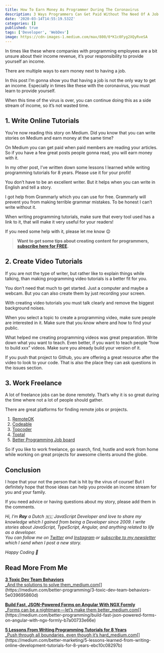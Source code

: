 ```yaml
---
title: How To Earn Money As Programmer During The Coronavirus
description: 3 Ways Programmers Can Get Paid Without The Need Of A Job
date: '2020-03-14T14:55:19.532Z'
categories: []
published: true
tags: ['Developer', 'WebDev']
image: https://cdn-images-1.medium.com/max/800/0*K1c0Fyg2XQyRveSA
---
```


In times like these where companies with programming employees are a bit unsure about their income revenue, it’s your responsibility to provide yourself an income.

There are multiple ways to earn money next to having a job.

In this post I’m gonna show you that having a job is not the only way to get an income. Especially in times like these with the coronavirus, you must learn to provide yourself.

When this time of the virus is over, you can continue doing this as a side stream of income, so it’s not wasted time.

## 1\. Write Online Tutorials

You’re now reading this story on Medium. Did you know that you can write stories on Medium and earn money at the same time?

On Medium you can get paid when paid members are reading your articles. So if you have a few great posts people gonna read, you will earn money with it.

In my other post, I’ve written down some lessons I learned while writing programming tutorials for 8 years. Please use it for your profit!

You don’t have to be an excellent writer. But it helps when you can write in English and tell a story.

I got help from Grammarly which you can use for free. Grammarly will prevent you from making terrible grammar mistakes. To be honest I can’t write without it.

When writing programming tutorials, make sure that every tool used has a link to it, that will make it very useful for your readers!

If you need some help with it, please let me know 😉

> **Want to get some tips about creating content for programmers,** [**subscribe here for FREE**](https://mailchi.mp/239d4f7b0d9d/programming-content-creator)**.**

## 2\. Create Video Tutorials

If you are not the type of writer, but rather like to explain things while talking, than making programming video tutorials is a better fit for you.

You don’t need that much to get started. Just a computer and maybe a webcam. But you can also create them by just recording your screen.

With creating video tutorials you must talk clearly and remove the biggest background noises.

When you select a topic to create a programming video, make sure people are interested in it. Make sure that you know where and how to find your public.

What helped me creating programming videos was great preparation. Write down what you want to teach. Even better, if you want to teach people “how to build xxx” videos. Make sure you already build your version of it.

If you push that project to Github, you are offering a great resource after the video to look to your code. That is also the place they can ask questions in the issues section.

## 3\. Work Freelance

A lot of freelance jobs can be done remotely. That’s why it is so great during the time where not a lot of people should gather.

There are great platforms for finding remote jobs or projects.

1.  [RemoteOK](https://remoteok.io/remote-developer-jobs)
2.  [Codeable](https://codeable.io/)
3.  [Topcoder](https://www.topcoder.com/)
4.  [Toptal](https://www.toptal.com/)
5.  [Better Programming Job board](https://medium.com/better-programming/the-better-programming-job-board-42997eafc773)

So if you like to work freelance, go search, find, hustle and work from home while working on great projects for awesome clients around the globe.

## Conclusion

I hope that your not the person that is hit by the virus of course! But I definitely hope that those ideas can help you provide an income stream for you and your family.

If you need advice or having questions about my story, please add them in the comments.

_Hi, I’m_ **_Ray_** _a Dutch 🇳🇱 JavaScript Developer and love to share my knowledge which I gained from being a Developer since 2009. I write stories about JavaScript, TypeScript, Angular, and anything related to life as a developer.  
You can follow me on_ [_Twitter_](https://twitter.com/devbyrayray) _and_ [_Instagram_](https://www.instagram.com/devbyrayray/) _or_ [_subscribe to my newsletter_](https://buttondown.email/devbyrayray) _which I send when I post a new story._

_Happy Coding 🚀_

## Read More From Me

[**3 Toxic Dev Team Behaviors**  
_And the solutions to solve them_medium.com](https://medium.com/better-programming/3-toxic-dev-team-behaviors-5e039695860d "https://medium.com/better-programming/3-toxic-dev-team-behaviors-5e039695860d")[](https://medium.com/better-programming/3-toxic-dev-team-behaviors-5e039695860d)

[**Build Fast, JSON-Powered Forms on Angular With NGX Formly**  
_Forms can be a nightmare — let’s make them better_medium.com](https://medium.com/better-programming/build-fast-json-powered-forms-on-angular-with-ngx-formly-b7a00733e66e "https://medium.com/better-programming/build-fast-json-powered-forms-on-angular-with-ngx-formly-b7a00733e66e")[](https://medium.com/better-programming/build-fast-json-powered-forms-on-angular-with-ngx-formly-b7a00733e66e)

[**5 Lessons From Writing Programming Tutorials for 8 Years**  
_Push through all boundaries, even though it’s hard_medium.com](https://medium.com/better-marketing/5-lessons-learned-from-writing-online-development-tutorials-for-8-years-ebc10c08297b "https://medium.com/better-marketing/5-lessons-learned-from-writing-online-development-tutorials-for-8-years-ebc10c08297b")[](https://medium.com/better-marketing/5-lessons-learned-from-writing-online-development-tutorials-for-8-years-ebc10c08297b)